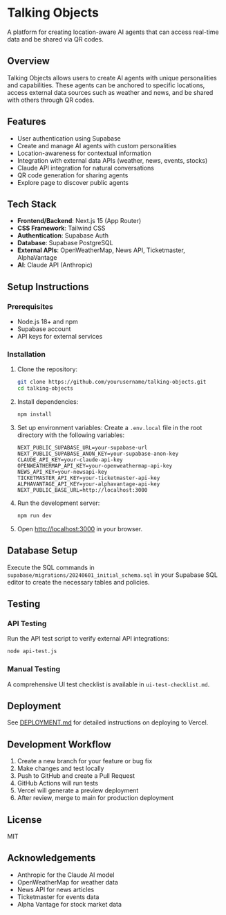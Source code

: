 # Talking Objects

A platform for creating location-aware AI agents that can access real-time data and be shared via QR codes.

## Overview

Talking Objects allows users to create AI agents with unique personalities and capabilities. These agents can be anchored to specific locations, access external data sources such as weather and news, and be shared with others through QR codes.

## Features

- User authentication using Supabase
- Create and manage AI agents with custom personalities
- Location-awareness for contextual information
- Integration with external data APIs (weather, news, events, stocks)
- Claude API integration for natural conversations
- QR code generation for sharing agents
- Explore page to discover public agents

## Tech Stack

- **Frontend/Backend**: Next.js 15 (App Router)
- **CSS Framework**: Tailwind CSS
- **Authentication**: Supabase Auth
- **Database**: Supabase PostgreSQL
- **External APIs**: OpenWeatherMap, News API, Ticketmaster, AlphaVantage
- **AI**: Claude API (Anthropic)

## Setup Instructions

### Prerequisites

- Node.js 18+ and npm
- Supabase account
- API keys for external services

### Installation

1. Clone the repository:
   ```bash
   git clone https://github.com/yourusername/talking-objects.git
   cd talking-objects
   ```

2. Install dependencies:
   ```bash
   npm install
   ```

3. Set up environment variables:
   Create a `.env.local` file in the root directory with the following variables:
   ```
   NEXT_PUBLIC_SUPABASE_URL=your-supabase-url
   NEXT_PUBLIC_SUPABASE_ANON_KEY=your-supabase-anon-key
   CLAUDE_API_KEY=your-claude-api-key
   OPENWEATHERMAP_API_KEY=your-openweathermap-api-key
   NEWS_API_KEY=your-newsapi-key
   TICKETMASTER_API_KEY=your-ticketmaster-api-key
   ALPHAVANTAGE_API_KEY=your-alphavantage-api-key
   NEXT_PUBLIC_BASE_URL=http://localhost:3000
   ```

4. Run the development server:
   ```bash
   npm run dev
   ```

5. Open [http://localhost:3000](http://localhost:3000) in your browser.

## Database Setup

Execute the SQL commands in `supabase/migrations/20240601_initial_schema.sql` in your Supabase SQL editor to create the necessary tables and policies.

## Testing

### API Testing

Run the API test script to verify external API integrations:
```bash
node api-test.js
```

### Manual Testing

A comprehensive UI test checklist is available in `ui-test-checklist.md`.

## Deployment

See [DEPLOYMENT.md](DEPLOYMENT.md) for detailed instructions on deploying to Vercel.

## Development Workflow

1. Create a new branch for your feature or bug fix
2. Make changes and test locally
3. Push to GitHub and create a Pull Request
4. GitHub Actions will run tests
5. Vercel will generate a preview deployment
6. After review, merge to main for production deployment

## License

MIT

## Acknowledgements

- Anthropic for the Claude AI model
- OpenWeatherMap for weather data
- News API for news articles
- Ticketmaster for events data
- Alpha Vantage for stock market data
